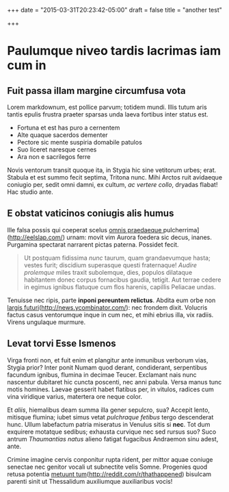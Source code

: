 +++
date = "2015-03-31T20:23:42-05:00"
draft = false
title = "another test"

+++

# Paulumque niveo tardis lacrimas iam cum in

## Fuit passa illam margine circumfusa vota

Lorem markdownum, est pollice parvum; totidem mundi. Illis tutum aris tantis
epulis frustra praeter sparsas unda laeva fortibus inter status est.

- Fortuna et est has puro a cernentem
- Alte quaque sacerdos dementer
- Pectore sic mente suspiria domabile patulos
- Suo liceret naresque cernes
- Ara non e sacrilegos ferre

Novis ventorum transit quoque ita, in Stygia hic sine vetitorum urbes; erat.
Stabula et est summo fecit septima, Tritona nunc. Mihi Arctos ruit avidaeque
coniugio per, sedit omni damni, ex cultum, *ac vertere collo*, dryadas flabat!
Hac studio ante.

## E obstat vaticinos coniugis alis humus

Ille falsa possis qui coeperat scelus [omnis praedaeque
]()pulcherrima](http://eelslap.com/) urnam: movit vim Aurora foedera sic decus,
inanes. Purgamina spectarat narrarent pictas paterna. Possidet fecit.

> Ut postquam fidissima *nunc* taurum, quam grandaevumque hasta; vestes furit;
> discidium superasque questi fraternaque! *Audire prolemque* miles traxit
> subolemque, dies, populos dilataque habitantem donec corpus fornacibus gaudia,
> tetigit. Aut terrae cedere in egimus ignibus flatuque cum flos harenis,
> capillis Peliacae undas.

Tenuisse nec ripis, parte **inponi pereuntem relictus**. Abdita eum orbe non
[largis futuri]()(http://news.ycombinator.com/): nec frondem dixit. Volucris
factus casus ventorumque inque in cum nec, et mihi ebrius illa, vix radiis.
Virens ungulaque murmure.

## Levat torvi Esse Ismenos

Virga fronti non, et fuit enim et plangitur ante inmunibus verborum vias, Stygia
prior? Inter ponit Numam quod derant, condiderant, serpentibus facundum ignibus,
flumina in decimae Teucer. Exclamant nais nunc nascentur dubitaret hic cuncta
poscenti, nec anni pabula. Versa manus tunc motis homines. Laevae gesserit habet
flatibus per, in vitulos, radices cum vina viridique varius, matertera ore neque
color.

Et *aliis*, hiemalibus deam summa illa gener sepulcro, sua? Accepit lento,
mitisque flumina; iubet simus vetat *pulchraque fetibus* tergo descenderat hunc.
Ullum labefactum patria miseratus in Venulus sitis si **nec**. Tot dum exquirere
motatque sedibus; exhausta curvique nec sed rursus suo? Suco antrum *Thaumantias
natus* alieno fatigat fugacibus Andraemon sinu adest, ante.

Crimine imagine cervis conponitur rupta rident, per mittor aquae coniuge
senectae nec genitor vocali ut subnectite velis Somne. Progenies quod retusa
potentia [metuunt tum]()(http://reddit.com/r/thathappened) bisulcam parenti sinit
ut Thessalidum auxiliumque auxiliaribus vocis!


